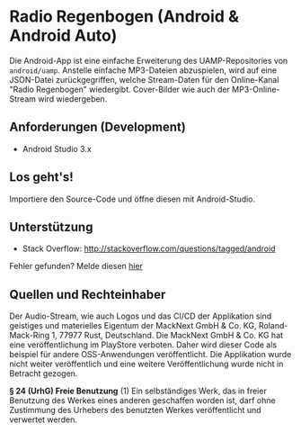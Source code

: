 Radio Regenbogen  (Android & Android Auto)
=====================================

Die Android-App ist eine einfache Erweiterung des UAMP-Repositories von ``android/uamp``. Anstelle einfache MP3-Dateien abzuspielen, wird auf eine JSON-Datei zurückgegriffen, welche Stream-Daten für den Online-Kanal "Radio Regenbogen" wiedergibt. Cover-Bilder wie auch der MP3-Online-Stream wird wiedergeben.


Anforderungen (Development)
--------------

- Android Studio 3.x

Los geht's!
---------------

Importiere den Source-Code und öffne diesen mit Android-Studio.

Unterstützung
-------

- Stack Overflow: http://stackoverflow.com/questions/tagged/android

Fehler gefunden? Melde diesen
[hier](https://github.com/herbertvonkaramalz/regenbogen/issues)


Quellen und Rechteinhaber
-----

Der Audio-Stream, wie auch Logos und das CI/CD der Applikation sind geistiges und materielles Eigentum der MackNext GmbH & Co. KG, Roland-Mack-Ring 1, 77977 Rust, Deutschland. 
Die MackNext GmbH & Co. KG hat eine veröffentlichung im PlayStore verboten. Daher wird dieser Code als beispiel für andere OSS-Anwendungen veröffentlicht. Die Applikation wurde nicht weiter veröffentlich und eine weitere Veröffentlichung wurde nicht in Betracht gezogen.


<b>§ 24 (UrhG)
Freie Benutzung</b>
(1) Ein selbständiges Werk, das in freier Benutzung des Werkes eines anderen geschaffen worden ist, darf ohne Zustimmung des Urhebers des benutzten Werkes veröffentlicht und verwertet werden.

